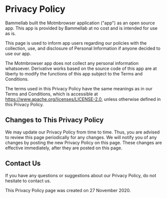 # Privacy Policy

Bammellab built the Motmbrowser application ("app") as an open source app.
This app is provided by Bammellab at no cost and is intended for use as is.

This page is used to inform app users regarding our policies with the collection,
use, and disclosure of Personal Information if anyone decided to use our app.

The Motmbrowser app does not collect any personal information whatsoever.
Derivative works based on the source
code of this app are at liberty to modify the functions of this app
subject to the Terms and Conditions.

The terms used in this Privacy Policy have the same meanings as in our Terms and Conditions,
which is accessible at https://www.apache.org/licenses/LICENSE-2.0,
unless otherwise defined in this Privacy Policy.</p>

## Changes to This Privacy Policy

We may update our Privacy Policy from time to time. Thus, you are advised to review this page
periodically for any changes. We will notify you of any changes by posting the new Privacy Policy
on this page. These changes are effective immediately, after they are posted on this page.

## Contact Us

If you have any questions or suggestions about our Privacy Policy, do not hesitate to contact
us.

This Privacy Policy page was created on 27 November 2020.
